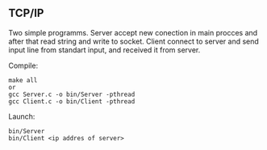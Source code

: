 ## TCP/IP

Two simple programms. Server accept new conection in main procces and after that read string and write to socket. Client connect to server and send input line from standart input, and received it from server.

Compile:

    make all
    or
    gcc Server.c -o bin/Server -pthread
	gcc Client.c -o bin/Client -pthread

Launch: 

    bin/Server
    bin/Client <ip addres of server>


